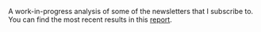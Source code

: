A work-in-progress analysis of some of the newsletters that I subscribe to.
You can find the most recent results in this [report](./report).